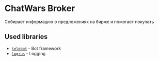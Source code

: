 # ChatWars Broker
Собирает информацию о предложениях на бирже и помогает покупать

## Used libraries
-  [`telebot`](https://github.com/tucnak/telebot) - Bot framework
-  [`logrus`](https://github.com/sfirupsen/logrus) - Logging